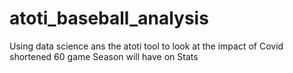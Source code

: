 # atoti_baseball_analysis
Using data science ans the atoti tool to look at the impact of Covid shortened 60 game Season will have on Stats 
